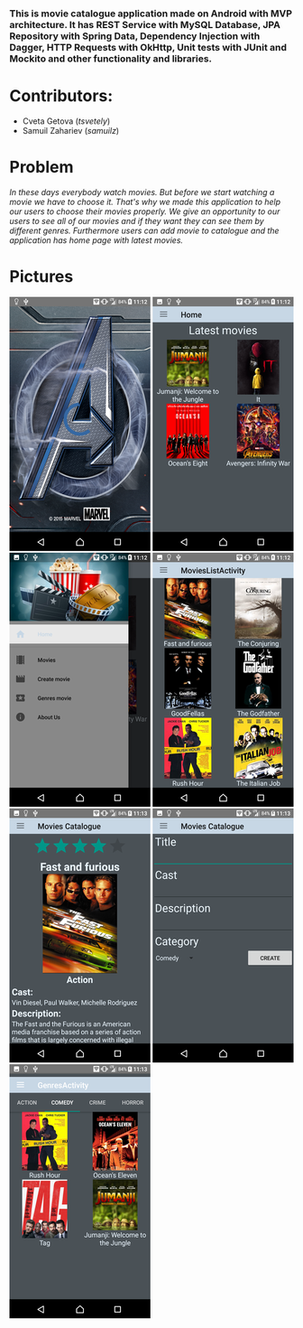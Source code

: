 ### This is movie catalogue application made on Android with MVP architecture. It has REST Service with MySQL Database, JPA Repository with Spring Data, Dependency Injection with Dagger, HTTP Requests with OkHttp, Unit tests with JUnit and Mockito and other functionality and libraries.

# Contributors: 
- Cveta Getova (*tsvetely*)
- Samuil Zahariev (*samuilz*)

# Problem
*In these days everybody watch movies. But before we start watching a movie we have to choose it. That's why we made this application 
to help our users to choose their movies properly. We give an opportunity to our users to see all of our movies and if they want they can see them by different genres. Furthermore users can add movie to catalogue and the application has home page with latest movies.*

# Pictures

![Alt text](https://github.com/TeamQuickSilver/MoviesCatalogueApp/blob/master/images/image1.png)
![Alt text](https://github.com/TeamQuickSilver/MoviesCatalogueApp/blob/master/images/image2.png)
![Alt text](https://github.com/TeamQuickSilver/MoviesCatalogueApp/blob/master/images/image3.png)
![Alt text](https://github.com/TeamQuickSilver/MoviesCatalogueApp/blob/master/images/image4.png)
![Alt text](https://github.com/TeamQuickSilver/MoviesCatalogueApp/blob/master/images/image5.png)
![Alt text](https://github.com/TeamQuickSilver/MoviesCatalogueApp/blob/master/images/image6.png)
![Alt text](https://github.com/TeamQuickSilver/MoviesCatalogueApp/blob/master/images/image7.png)



